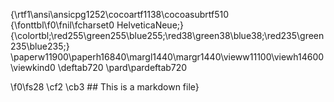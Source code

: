 {\rtf1\ansi\ansicpg1252\cocoartf1138\cocoasubrtf510
{\fonttbl\f0\fnil\fcharset0 HelveticaNeue;}
{\colortbl;\red255\green255\blue255;\red38\green38\blue38;\red235\green235\blue235;}
\paperw11900\paperh16840\margl1440\margr1440\vieww11100\viewh14600\viewkind0
\deftab720
\pard\pardeftab720

\f0\fs28 \cf2 \cb3 ## This is a markdown file}